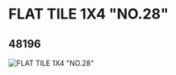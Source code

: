 # FLAT TILE 1X4 "NO.28"
## 48196
![FLAT TILE 1X4 "NO.28"](https://lc-www-live-s.legocdn.com/media/bricks/5/2/4215740.jpg)